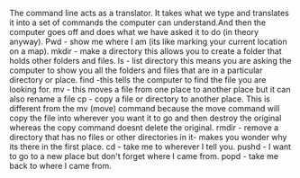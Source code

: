 The command line acts as a translator. It takes what we type and translates it into a set of commands the computer can understand.And then the computer goes off and does what we have asked it to do (in theory anyway).
Pwd - show me where I am (its like marking your current location on a map).
mkdir - make a directory this allows you to create a folder that holds other folders and files.
ls - list directory this means you are asking the computer to show you all the folders and files that are in a particular directory or place.
find -this tells the computer to find the file you are looking for.
mv - this moves a file from one place to another place but it can also rename a file
cp - copy a file or directory to another place. This is different from the mv (move) command  because the move command will copy the file into wherever you want it to go and then destroy the original whereas the copy command doesnt delete the original.
rmdir - remove a directory that has no files or other directories in it- makes you wonder why its there in the first place.
cd - take me to wherever I tell you.
pushd - I want to go to a new place but don't forget where I came from.
popd - take me back to where I came from.
